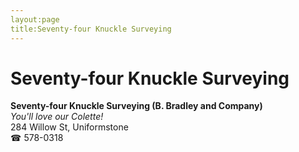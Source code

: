 ```yaml
---
layout:page
title:Seventy-four Knuckle Surveying
---
```

# Seventy-four Knuckle Surveying

**Seventy-four Knuckle Surveying (B. Bradley and Company)**  
_You'll love our Colette!_  
284 Willow St, Uniformstone  
☎ 578-0318



